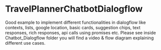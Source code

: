# TravelPlannerChatbotDialogflow
Good example to implement different functionalities in dialogflow like contexts, lists, google location, basic cards, suggestion chips, text responses, rich responses, api calls using promises etc.
Please see inside Chatbot_Dialogflow folder you will find a video & flow diagram explaining different use cases.
